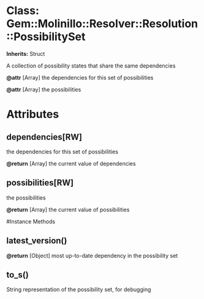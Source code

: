 # Class: Gem::Molinillo::Resolver::Resolution::PossibilitySet
**Inherits:** Struct
    

A collection of possibility states that share the same dependencies

**@attr** [Array] the dependencies for this set of possibilities

**@attr** [Array] the possibilities


# Attributes
## dependencies[RW] [](#attribute-i-dependencies)
the dependencies for this set of possibilities

**@return** [Array] the current value of dependencies

## possibilities[RW] [](#attribute-i-possibilities)
the possibilities

**@return** [Array] the current value of possibilities


#Instance Methods
## latest_version() [](#method-i-latest_version)

**@return** [Object] most up-to-date dependency in the possibility set

## to_s() [](#method-i-to_s)
String representation of the possibility set, for debugging

